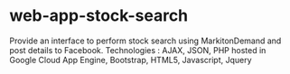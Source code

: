 # web-app-stock-search

Provide an interface to perform stock search using MarkitonDemand and post details to Facebook. 
Technologies : AJAX, JSON, PHP hosted in Google Cloud App Engine, Bootstrap, HTML5, Javascript, Jquery
